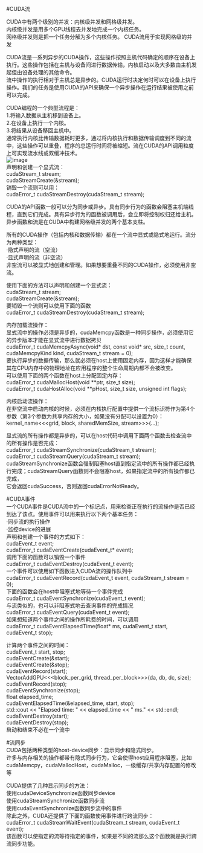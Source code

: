#CUDA流

CUDA中有两个级别的并发：内核级并发和网格级并发。  
内核级并发是用多个GPU线程去并发地完成一个内核任务。  
网格级并发则是把一个任务分解为多个内核任务。 CUDA流用于实现网格级的并发  

CUDA流是一系列异步的CUDA操作，这些操作按照主机代码确定的顺序在设备上执行。这些操作包括在主机与设备间进行数据传输，内核启动以及大多数由主机发起但由设备处理的其他命令。  
流中操作的执行相对于主机总是异步的。CUDA运行时决定何时可以在设备上执行操作。我们的任务是使用CUDA的API来确保一个异步操作在运行结果被使用之前可以完成。  

CUDA编程的一个典型流程是：  
1.将输入数据从主机移到设备上。  
2.在设备上执行一个内核。  
3.将结果从设备移回主机中。  
通常执行内核比传输数据耗时更多，通过将内核执行和数据传输调度到不同的流中，这些操作可以重叠，程序的总运行时间将被缩短。流在CUDA的API调用粒度上可实现流水线或双缓冲技术。  
![image](https://github.com/wustjie/cuda/assets/34996802/10f0e654-c7f6-4cef-aa1a-9cb6a540cc50)  
声明和创建一个显式流：  
cudaStream_t stream;  
cudaStreamCreate(&stream);  
销毁一个流则可以用：  
cudaError_t cudaStreamDestroy(cudaStream_t stream);  

CUDA的API函数一般可以分为同步或异步。具有同步行为的函数会阻塞主机端线程，直到它们完成。具有异步行为的函数被调用后，会立即将控制权归还给主机。  
异步函数和流是在CUDA中构建网格级并发的两个基本支柱。  

所有的CUDA操作（包括内核和数据传输）都在一个流中显式或隐式地运行。流分为两种类型：  
·隐式声明的流（空流）  
·显式声明的流（非空流）  
非空流可以被显式地创建和管理。如果想要重叠不同的CUDA操作，必须使用非空流。  

使用下面的方法可以声明和创建一个显式流：  
cudaStream_t stream;  
cudaStreamCreate(&stream);  
要销毁一个流则可以使用下面的函数  
cudaError_t cudaStreamDestroy(cudaStream_t stream);  

内存加载流操作：  
显式流中的操作必须是异步的，cudaMemcpy函数是一种同步操作，必须使用它的异步版本才能在显式流中进行数据拷贝  
cudaError_t cudaMemcpyAsync(void* dst, const void* src, size_t count, cudaMemcpyKind kind, cudaStream_t stream = 0);  
要执行异步的数据传输，那么就必须在host上使用固定内存，因为这样才能确保其在CPU内存中的物理地址在应用程序的整个生命周期内都不会被改变。  
可以使用下面的两个函数在host上分配固定内存：  
cudaError_t cudaMallocHost(void **ptr, size_t size);  
cudaError_t cudaHostAlloc(void **pHost, size_t size, unsigned int flags);  

内核启动流操作：  
在非空流中启动内核的时候，必须在内核执行配置中提供一个流标识符作为第4个参数（第3个参数为共享内存的大小，如果没有分配可以设置为0）：  
kernel_name<<<grid, block, sharedMemSize, stream>>>(...);

显式流的所有操作都是异步的，可以在host代码中调用下面两个函数去检查流中的所有操作是否完成：  
cudaError_t cudaStreamSynchronize(cudaStream_t stream);  
cudaError_t cudaStreamQuery(cudaStream_t stream);  
cudaStreamSynchronize函数会强制阻塞host直到指定流中的所有操作都已经执行完成；cudaStreamQuery函数则不会阻塞host，如果指定流中的所有操作都已完成，  
它会返回cudaSuccess，否则返回cudaErrorNotReady。  

#CUDA事件  
一个CUDA事件是CUDA流中的一个标记点，用来检查正在执行的流操作是否已经到达了该点。使用事件可以用来执行以下两个基本任务：  
·同步流的执行操作  
·监控device的进展  
声明和创建一个事件的方式如下：  
cudaEvent_t event;  
cudaError_t cudaEventCreate(cudaEvent_t* event);  
调用下面的函数可以销毁一个事件  
cudaError_t cudaEventDestroy(cudaEvent_t event);  
一个事件可以使用如下函数进入CUDA流的操作队列中  
cudaError_t cudaEventRecord(cudaEvent_t event, cudaStream_t stream = 0);  
下面的函数会在host中阻塞式地等待一个事件完成  
cudaError_t cudaEventSynchronize(cudaEvent_t event);  
与流类似的，也可以非阻塞式地去查询事件的完成情况  
cudaError_t cudaEventQuery(cudaEvent_t event);  
如果想知道两个事件之间的操作所耗费的时间，可以调用  
cudaError_t cudaEventElapsedTime(float* ms, cudaEvent_t start, cudaEvent_t stop);  

计算两个事件之间的时间：  
cudaEvent_t start, stop;  
cudaEventCreate(&start);  
cudaEventCreate(&stop);  
cudaEventRecord(start);  
VectorAddGPU<<<block_per_grid, thread_per_block>>>(da, db, dc, size);  
cudaEventRecord(stop);  
cudaEventSynchronize(stop);  
float elapsed_time;  
cudaEventElapsedTime(&elapsed_time, start, stop);  
std::cout << "Elapsed time: " << elapsed_time << " ms." << std::endl;  
cudaEventDestroy(start);  
cudaEventDestroy(stop);  
启动和结束不必在一个流中  

#流同步  
CUDA包括两种类型的host-device同步：显示同步和隐式同步。  
许多与内存相关的操作都带有隐式同步行为，它会使得host应用程序阻塞，比如cudaMemcpy，cudaMallocHost，cudaMalloc，一级缓存/共享内存配置的修改等  

CUDA提供了几种显示同步的方法：  
使用cudaDeviceSynchronize函数同步device  
使用cudaStreamSynchronize函数同步流  
使用cudaEventSynchronize函数同步流中的事件  
除此之外，CUDA还提供了下面的函数使用事件进行跨流同步：  
cudaError_t cudaStreamWaitEvent(cudaStream_t stream, cudaEvent_t event);  
该函数可以使指定的流等待指定的事件，如果是不同的流那么这个函数就是执行跨流同步功能。
